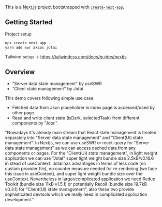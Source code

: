 This is a [Next.js](https://nextjs.org/) project bootstrapped with [`create-next-app`](https://github.com/vercel/next.js/tree/canary/packages/create-next-app).

## Getting Started

Project setup

```bash
npx create-next-app .
yarn add swr axios jotai
```
Tailwind setup →
https://tailwindcss.com/docs/guides/nextjs


## Overview

- "Server data state management" by useSWR
- "Client state management" by Jotai

This demo covers following simple use case 
- Fetched data from Json placeholder in index page is accessed/used by other page. 
- Read and write client state (isDark, selectedTask) from different components by "Jotai".



"Nowadays it's already main stream that React state management is treated separately into "Server data state management" and "Client(UI) state management". In Nextjs, we can use useSWR or react-query for "Server data state management" as we can access cached data from any components or pages. For the "Client(UI) state management", in light weight application we can use "Jotai" super light weight bundle size 2.5kB/v0.16.6 in stead of useContext. Jotai has advantages in terms of less code (no custom provider file), no counter measure needed for re-rendering (we face this issue in useContext), and super light weight bundle size over the useContext. Nevertheless in larger/complicated application we need Redux Toolkit (bundle size 11kB v1.5.1) or potentially Recoil (bundle size 19.7kB v0.3.1) for "Client(UI) state management", also these two provide sophisticated devtools which we really need in complicated application development."

 
